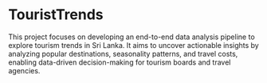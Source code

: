 # TouristTrends
This project focuses on developing an end-to-end data analysis pipeline to explore tourism trends in Sri Lanka. It aims to uncover actionable insights by analyzing popular destinations, seasonality patterns, and travel costs, enabling data-driven decision-making for tourism boards and travel agencies.
